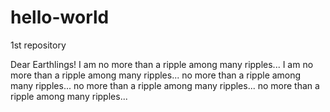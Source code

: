 # hello-world
1st repository

Dear Earthlings!
I am no more than a ripple among many ripples... I am no more than a ripple among many ripples... no more than a ripple among many ripples... no more than a ripple among many ripples... no more than a ripple among many ripples... 
